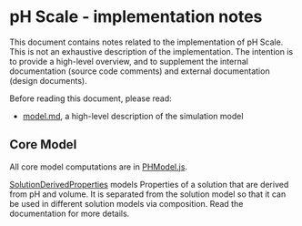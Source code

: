 # pH Scale - implementation notes

This document contains notes related to the implementation of pH Scale. 
This is not an exhaustive description of the implementation.  The intention is 
to provide a high-level overview, and to supplement the internal documentation 
(source code comments) and external documentation (design documents). 

Before reading this document, please read:
* [model.md](https://github.com/phetsims/ph-scale/blob/master/doc/model.md), a high-level description of the simulation model
 
## Core Model

All core model computations are
in [PHModel.js](https://github.com/phetsims/ph-scale/blob/master/js/common/model/PHModel.js).

[SolutionDerivedProperties](https://github.com/phetsims/ph-scale/blob/master/js/common/model/SolutionDerivedQuantities.js)
models Properties of a solution that are derived from pH and volume. It is separated from the solution model so that it
can be used in different solution models via composition. Read the documentation for more details.